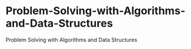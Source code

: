# Problem-Solving-with-Algorithms-and-Data-Structures
Problem Solving with Algorithms and Data Structures
